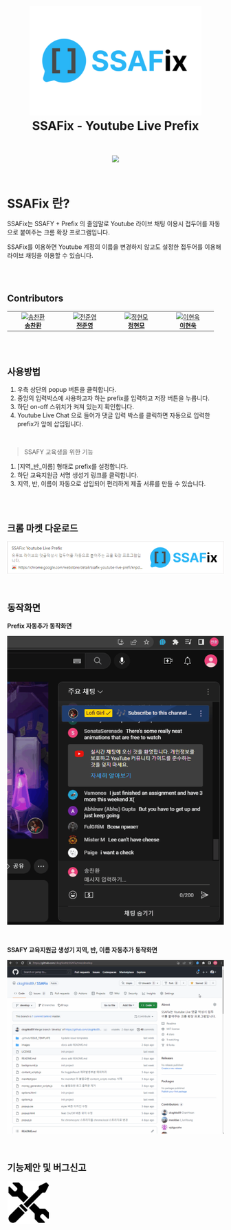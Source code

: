 <h1 align="center">
  <img src="images/thumnail.png" alt="SSAFix - Youtube Live Prefix" width="400">
  <br>
  SSAFix - Youtube Live Prefix
  <br>
  <br>
</h1>
<p align="center">
<a href="https://hits.seeyoufarm.com"><img src="https://hits.seeyoufarm.com/api/count/incr/badge.svg?url=https%3A%2F%2Fgithub.com%2Fcksghks89%2FSSAFix&count_bg=%2379C83D&title_bg=%23555555&icon=&icon_color=%23E7E7E7&title=hits&edge_flat=false"/></a>
</p>
<br>

# SSAFix 란?

SSAFix는 SSAFY + Prefix 의 줄임말로 Youtube 라이브 채팅 이용시 접두어를 자동으로 붙여주는 크롬 확장 프로그램입니다.

SSAFix를 이용하면 Youtube 계정의 이름을 변경하지 않고도 설정한 접두어를 이용해 라이브 채팅을 이용할 수 있습니다.

<br>
<br>

## Contributors

<table>
  <tbody>
    <tr>
        <td align="center" valign="top" width="14.28%"><a href="https://github.com/cksghks89"><img src="https://avatars.githubusercontent.com/cksghks89" width="100px;" alt="송찬환"/><br /><b>송찬환</b></a><br />
        <td align="center" valign="top" width="14.28%"><a href="https://github.com/meoldae"><img src="https://avatars.githubusercontent.com/meoldae" width="100px;" alt="전준영"/><br /><b>전준영</b></a><br />
        <td align="center" valign="top" width="14.28%"><a href="https://github.com/wjdgusaho"><img src="https://avatars.githubusercontent.com/wjdgusaho" width="100px;" alt="정현모"/><br /><b>정현모</b></a><br />
        <td align="center" valign="top" width="14.28%"><a href="https://github.com/Devwooki"><img src="https://avatars.githubusercontent.com/Devwooki" width="100px;" alt="이현욱"/><br /><b>이현욱</b></a><br />
    </tr>
  </tbody>
</table>

<br>
<br>

## 사용방법

1. 우측 상단의 popup 버튼을 클릭합니다.
2. 중앙의 입력박스에 사용하고자 하는 prefix를 입력하고 저장 버튼을 누릅니다.
3. 하단 on-off 스위치가 켜져 있는지 확인합니다.
4. Youtube Live Chat 으로 들어가 댓글 입력 박스를 클릭하면 자동으로 입력한 prefix가 앞에 삽입됩니다.

<br>

> SSAFY 교육생을 위한 기능

1. [지역_반_이름] 형태로 prefix를 설정합니다.
2. 하단 교육지원금 서명 생성기 링크를 클릭합니다.
3. 지역, 반, 이름이 자동으로 삽입되어 편리하게 제출 서류를 만들 수 있습니다.

<br>
<br>

## 크롬 마켓 다운로드

<a href="https://chrome.google.com/webstore/detail/ssafix-youtube-live-prefi/knpdnlpnggdikoalhgbiphgfmmnnnmdd?hl=ko" alt="SSAFix Download" target="_blank">

![chrome-link](images/chrome-link.png)

</a>

<br>

## 동작화면

**Prefix 자동추가 동작화면**

![animation](images/Animation.gif)

<br>

**SSAFY 교육지원금 생성기 지역, 반, 이름 자동추가 동작화면**

![animation2](images/Animation2.gif)

<br>

## 기능제안 및 버그신고

<a href="https://github.com/cksghks89/SSAFix/issues">
  <img src="images/maintenance.png" width="100" height="100">
</a>

